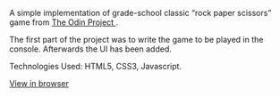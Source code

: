 A simple implementation of grade-school classic “rock paper scissors” game from
<a href="https://www.theodinproject.com/courses/web-development-101/lessons/rock-paper-scissors ">The Odin Project </a>.

The first part of the project was to write the game to be played in the console. Afterwards the UI has been added.

Technologies Used: HTML5, CSS3, Javascript.

<a href="https://berbua.github.io/Rock-Paper-Scissors/"> View in browser </a>

